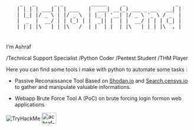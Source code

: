 <pre align="center">
 _   _      _ _         _____     _                _ 
| | | | ___| | | ___   |  ___| __(_) ___ _ __   __| |
| |_| |/ _ \ | |/ _ \  | |_ | '__| |/ _ \ '_ \ / _` |
|  _  |  __/ | | (_) | |  _|| |  | |  __/ | | | (_| |
|_| |_|\___|_|_|\___/  |_|  |_|  |_|\___|_| |_|\__,_|
</pre>

<h1></h1>

<p align="left">I'm Ashraf</p>
<p>
/Technical Support Specialist 
/Python Coder 
/Pentest Student 
/THM Player
</p>
<p> Here you can find some tools i make with python to automate some tasks :
<ul>
 <li> Passive Reconaissance Tool Based on <a href="Shodan.io">Shodan.io</a> and <a href="search.censys.io">Search.censys.io</a> to gather and manipulate valuable informations.</p></li>
 <li> Webapp Brute Force Tool A (PoC) on brute forcing login formon web applications</p></li>
</ul>
</p>

<img align="center" src="https://tryhackme-badges.s3.amazonaws.com/Marbati.png" alt="TryHackMe">
<a href="https://linkedin.com/in/achraf-marbati" rel="nofollow"><img align="center" src="https://raw.githubusercontent.com/rahuldkjain/github-profile-readme-generator/master/src/images/icons/Social/linked-in-alt.svg" alt="achraf-marbati" height="30" width="40" style="max-width: 100%;"></a>


